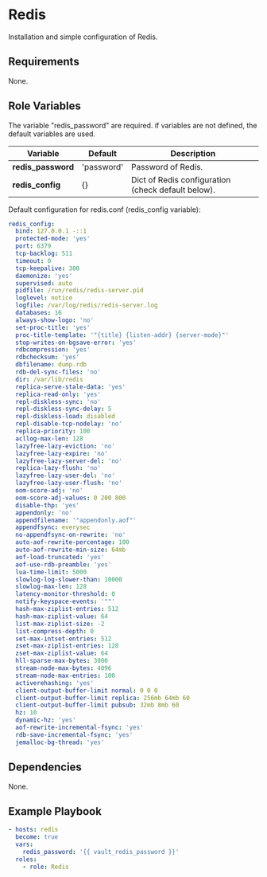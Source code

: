 Redis
=========

Installation and simple configuration of Redis.

Requirements
------------

None.

Role Variables
--------------

The variable "redis_password" are required. if variables are not defined, the default variables are used.

| Variable                   | Default              | Description                                        |
| ---------------------------| ---------------------| ---------------------------------------------------|
| **redis_password**         | 'password'           | Password of Redis.                                 |
| **redis_config**           | {}                   | Dict of Redis configuration (check default below). |

Default configuration for redis.conf (redis_config variable):

```yaml
redis_config:
  bind: 127.0.0.1 -::1
  protected-mode: 'yes'
  port: 6379
  tcp-backlog: 511
  timeout: 0
  tcp-keepalive: 300
  daemonize: 'yes'
  supervised: auto
  pidfile: /run/redis/redis-server.pid
  loglevel: notice
  logfile: /var/log/redis/redis-server.log
  databases: 16
  always-show-logo: 'no'
  set-proc-title: 'yes'
  proc-title-template: '"{title} {listen-addr} {server-mode}"'
  stop-writes-on-bgsave-error: 'yes'
  rdbcompression: 'yes'
  rdbchecksum: 'yes'
  dbfilename: dump.rdb
  rdb-del-sync-files: 'no'
  dir: /var/lib/redis
  replica-serve-stale-data: 'yes'
  replica-read-only: 'yes'
  repl-diskless-sync: 'no'
  repl-diskless-sync-delay: 5
  repl-diskless-load: disabled
  repl-disable-tcp-nodelay: 'no'
  replica-priority: 100
  acllog-max-len: 128
  lazyfree-lazy-eviction: 'no'
  lazyfree-lazy-expire: 'no'
  lazyfree-lazy-server-del: 'no'
  replica-lazy-flush: 'no'
  lazyfree-lazy-user-del: 'no'
  lazyfree-lazy-user-flush: 'no'
  oom-score-adj: 'no'
  oom-score-adj-values: 0 200 800
  disable-thp: 'yes'
  appendonly: 'no'
  appendfilename: '"appendonly.aof"'
  appendfsync: everysec
  no-appendfsync-on-rewrite: 'no'
  auto-aof-rewrite-percentage: 100
  auto-aof-rewrite-min-size: 64mb
  aof-load-truncated: 'yes'
  aof-use-rdb-preamble: 'yes'
  lua-time-limit: 5000
  slowlog-log-slower-than: 10000
  slowlog-max-len: 128
  latency-monitor-threshold: 0
  notify-keyspace-events: '""'
  hash-max-ziplist-entries: 512
  hash-max-ziplist-value: 64
  list-max-ziplist-size: -2
  list-compress-depth: 0
  set-max-intset-entries: 512
  zset-max-ziplist-entries: 128
  zset-max-ziplist-value: 64
  hll-sparse-max-bytes: 3000
  stream-node-max-bytes: 4096
  stream-node-max-entries: 100
  activerehashing: 'yes'
  client-output-buffer-limit normal: 0 0 0
  client-output-buffer-limit replica: 256mb 64mb 60
  client-output-buffer-limit pubsub: 32mb 8mb 60
  hz: 10
  dynamic-hz: 'yes'
  aof-rewrite-incremental-fsync: 'yes'
  rdb-save-incremental-fsync: 'yes'
  jemalloc-bg-thread: 'yes'

```

Dependencies
--------------

None.

Example Playbook
----------------

```yaml
- hosts: redis
  become: true
  vars:
    redis_password: '{{ vault_redis_password }}'
  roles:
    - role: Redis
```
